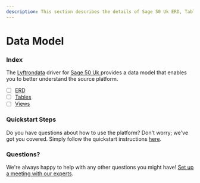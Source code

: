 ```yaml
---
description: This section describes the details of Sage 50 Uk ERD, Tables, and Views.
---
```


# Data Model

### Index

The  [Lyftrondata](https://www.lyftrondata.com/) driver for [Sage 50 Uk](https://www.lyftrondata.com/integration/sage-50-uk/)[ ](https://www.lyftrondata.com/integration/sage-50-uk/)provides a data model that enables you to better understand the source platform.

* [ ] [ERD](../../../finance-analytics/sage-50-uk/data-model/erd.md)
* [ ] [Tables](../../../finance-analytics/sage-50-uk/data-model/tables.md)
* [ ] [Views](../../../finance-analytics/sage-50-uk/data-model/views.md)

### Quickstart Steps

Do you have questions about how to use the platform? Don't worry; we've got you covered. Simply follow the quickstart instructions [here](../../../../quickstart-steps.md).

### Questions? <a href="#questions" id="questions"></a>

We're always happy to help with any other questions you might have! [Set up a meeting with our experts](https://www.lyftrondata.com/book-a-meeting/).

